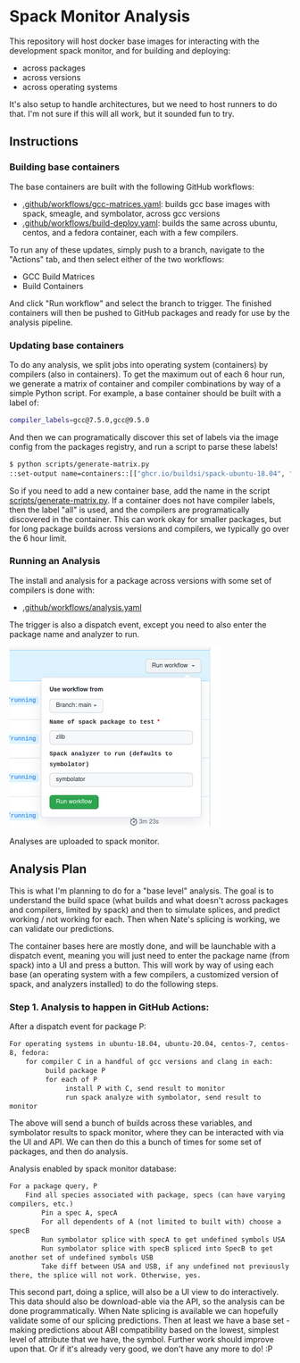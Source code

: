 # Spack Monitor Analysis

This repository will host docker base images for interacting with the development
spack monitor, and for building and deploying:

 - across packages
 - across versions
 - across operating systems
 
It's also setup to handle architectures, but we need to host runners to do that.
I'm not sure if this will all work, but it sounded fun to try.

## Instructions

### Building base containers

The base containers are built with the following GitHub workflows:

 - [.github/workflows/gcc-matrices.yaml](.github/workflows/gcc-matrices.yaml): builds gcc base images with spack, smeagle, and symbolator, across gcc versions
 - [.github/workflows/build-deploy.yaml](.github/workflows/build-deploy.yaml): builds the same across ubuntu, centos, and a fedora container, each with a few compilers.
 
To run any of these updates, simply push to a branch, navigate to the "Actions" tab, and then select either of the two workflows:

 - GCC Build Matrices
 - Build Containers
 

And click "Run workflow" and select the branch to trigger. The finished containers will then be pushed to GitHub packages and ready
for use by the analysis pipeline.

### Updating base containers

To do any analysis, we split jobs into operating system (containers) by compilers (also in containers). To get the maximum out of each 6 hour run, we generate a matrix of container and compiler combinations by way of a simple Python script. For example, a base container should be built with a label of:

```bash
compiler_labels=gcc@7.5.0,gcc@9.5.0
```

And then we can programatically discover this set of labels via the image config from the packages registry, and run a script
to parse these labels!

```bash
$ python scripts/generate-matrix.py 
::set-output name=containers::[["ghcr.io/buildsi/spack-ubuntu-18.04", "all"], ["ghcr.io/buildsi/spack-ubuntu-20.04", "all"], ["ghcr.io/buildsi/spack-centos-7", "all"], ["ghcr.io/buildsi/spack-centos-8", "all"], ["ghcr.io/buildsi/spack-fedora", "all"], ["ghcr.io/buildsi/ubuntu:gcc-8.1.0", "all"], ["ghcr.io/buildsi/ubuntu:gcc-7.3.0", "all"], ["ghcr.io/buildsi/ubuntu:gcc-9.4.0", "all"], ["ghcr.io/buildsi/ubuntu:gcc-11.2.0", "all"], ["ghcr.io/buildsi/ubuntu:gcc-4.9.4", "all"], ["ghcr.io/buildsi/ubuntu:gcc-10.3.0", "all"]]
```

So if you need to add a new container base, add the name in the script [scripts/generate-matrix.py](scripts/generate-matrix.py).
If a container does not have compiler labels, then the label "all" is used, and the compilers are programatically discovered in the container.
This can work okay for smaller packages, but for long package builds across versions and compilers, we typically go over the 6 hour limit.


### Running an Analysis

The install and analysis for a package across versions with some set of compilers is done with:

 - [.github/workflows/analysis.yaml](.github/workflows/analysis.yaml) 

The trigger is also a dispatch event, except you need to also enter the package name and analyzer to run.

![img/analysis.png](img/analysis.png)

Analyses are uploaded to spack monitor.

## Analysis Plan

This is what I'm planning to do for a "base level" analysis. The goal is to understand the build space (what builds and what doesn't across packages and compilers, limited by spack) and then to simulate splices, and predict working / not working for each. Then when Nate's splicing
is working, we can validate our predictions.

The container bases here are mostly done, and will be launchable with a dispatch event,
meaning you will just need to enter the package name (from spack) into a UI and press a button.
This will work by way of using each base (an operating system with a few compilers, a customized
version of spack, and analyzers installed) to do the following steps.

### Step 1. Analysis to happen in GitHub Actions:

After a dispatch event for package P:

```
For operating systems in ubuntu-18.04, ubuntu-20.04, centos-7, centos-8, fedora:
    for compiler C in a handful of gcc versions and clang in each:
         build package P
         for each of P
              install P with C, send result to monitor
              run spack analyze with symbolator, send result to monitor
```

The above will send a bunch of builds across these variables, and symbolator results
to spack monitor, where they can be interacted with via the UI and API.
We can then do this a bunch of times for some set of packages, and then do analysis.

Analysis enabled by spack monitor database:

```
For a package query, P
    Find all species associated with package, specs (can have varying compilers, etc.)
        Pin a spec A, specA
        For all dependents of A (not limited to built with) choose a specB
        Run symbolator splice with specA to get undefined symbols USA
        Run symbolator splice with specB spliced into SpecB to get another set of undefined symbols USB
        Take diff between USA and USB, if any undefined not previously there, the splice will not work. Otherwise, yes.
```

This second part, doing a splice, will also be a UI view to do interactively.
This data should also be download-able via the API, so the analysis can be done programmatically.
When Nate splicing is available we can hopefully validate some of our splicing predictions. Then
at least we have a base set - making predictions about ABI compatibility based on the lowest, simplest
level of attribute that we have, the symbol. Further work should improve upon that. Or if it's already
very good, we don't have any more to do! :P
